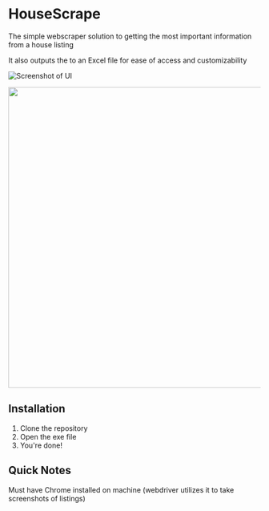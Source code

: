 # HouseScrape
The simple webscraper solution to getting the most important information from a house listing

It also outputs the to an Excel file for ease of access and customizability

![Screenshot of UI](https://github.com/fares-soliman/HouseScrape/edit/master/resources/screenshot_UI.PNG)

<p align='left'>
<img src='https://github.com/fares-soliman/HouseScrape/edit/master/resources/screenshot_UI.PNG' width='600'>
</p>


## Installation
1. Clone the repository
2. Open the exe file
3. You're done!

## Quick Notes
Must have Chrome installed on machine (webdriver utilizes it to take screenshots of listings)

